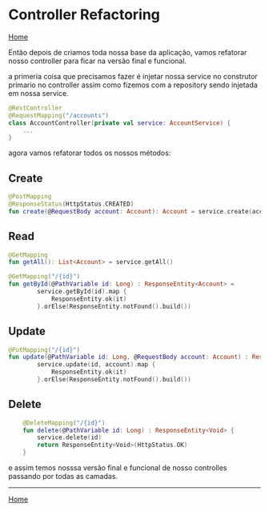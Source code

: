 # Controller Refactoring

[Home](../README.md)

Então depois de criamos toda nossa base da aplicação, vamos refatorar nosso controller para ficar na versão final e funcional.

a primeria coisa que precisamos fazer é injetar nossa service no construtor primario no controller assim como fizemos com a repository sendo injetada em nossa service.

```kotlin
@RestController
@RequestMapping("/accounts")
class AccountController(private val service: AccountService) {
    ...
}
```

agora vamos refatorar todos os nossos métodos:

## Create

```kotlin
@PostMapping
@ResponseStatus(HttpStatus.CREATED)
fun create(@RequestBody account: Account): Account = service.create(account)
```

## Read 

```kotlin
@GetMapping
fun getAll(): List<Account> = service.getAll()

@GetMapping("/{id}")
fun getById(@PathVariable id: Long) : ResponseEntity<Account> =
        service.getById(id).map {
            ResponseEntity.ok(it)
        }.orElse(ResponseEntity.notFound().build())
```

## Update

```kotlin
@PutMapping("/{id}")
fun update(@PathVariable id: Long, @RequestBody account: Account) : ResponseEntity<Account> =
        service.update(id, account).map {
            ResponseEntity.ok(it)
        }.orElse(ResponseEntity.notFound().build())
```

## Delete 

```kotlin
    @DeleteMapping("/{id}")
    fun delete(@PathVariable id: Long) : ResponseEntity<Void> {
        service.delete(id)
        return ResponseEntity<Void>(HttpStatus.OK)
    }
```

e assim temos nosssa versão final e funcional de nosso controlles passando por todas as camadas.

---
[Home](../README.md)